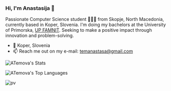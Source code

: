 ### Hi, I'm Anastasija 👋

Passionate Computer Science student 👩🏻‍💻 from Skopje, North Macedonia, currently based in Koper, Slovenia. I'm doing my bachelors at the University of Primorska, <a href="https://www.famnit.upr.si/en">UP FAMNIT</a>. Seeking to make a positive impact through innovation and problem-solving.

- 📍 Koper, Slovenia
- 📫 Reach me out on my e-mail: temanastasa@gmail.com

![ATemova's Stats](https://github-readme-stats.vercel.app/api?username=ATemova&theme=blue-green&show_icons=true&hide_border=false&count_private=true)

![ATemova's Top Languages](https://github-readme-stats.vercel.app/api/top-langs/?username=ATemova&theme=radical&show_icons=true&hide_border=true&layout=compact)

![pv](https://pageview.vercel.app/?github_user=ATemova)
